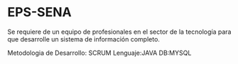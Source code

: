 # EPS-SENA
Se requiere de un equipo de profesionales en el sector de la tecnología para que desarrolle un sistema de información completo. 

Metodologia de Desarrollo:
SCRUM
Lenguaje:JAVA
DB:MYSQL
